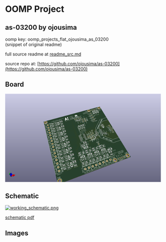 # OOMP Project  
## as-03200  by ojousima  
  
oomp key: oomp_projects_flat_ojousima_as_03200  
(snippet of original readme)  
  
  
  full source readme at [readme_src.md](readme_src.md)  
  
source repo at: [https://github.com/ojousima/as-03200](https://github.com/ojousima/as-03200)  
## Board  
  
[![working_3d.png](working_3d_600.png)](working_3d.png)  
## Schematic  
  
[![working_schematic.png](working_schematic_600.png)](working_schematic.png)  
  
[schematic pdf](working_schematic.pdf)  
## Images  

